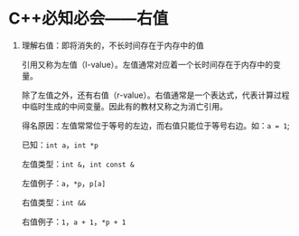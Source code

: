 # C++必知必会——右值

1. 理解右值：即将消失的，不长时间存在于内存中的值

    引用又称为左值（l-value）。左值通常对应着一个长时间存在于内存中的变量。

    除了左值之外，还有右值（r-value）。右值通常是一个表达式，代表计算过程中临时生成的中间变量。因此有的教材又称之为消亡引用。

    得名原因：左值常常位于等号的左边，而右值只能位于等号右边。如：```a = 1```;

    已知：```int a```，```int *p```

    左值类型：```int &```，```int const &```

    左值例子：```a```，```*p```，```p[a]```

    右值类型：```int &&```

    右值例子：```1```，```a + 1```，```*p + 1```
